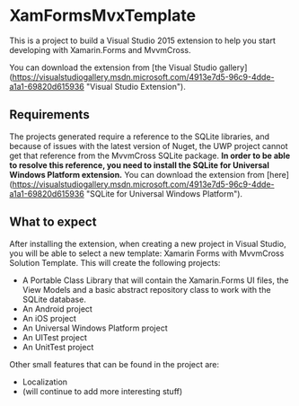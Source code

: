# XamFormsMvxTemplate

This is a project to build a Visual Studio 2015 extension to help you start developing with Xamarin.Forms and MvvmCross.

You can download the extension from [the Visual Studio gallery] (https://visualstudiogallery.msdn.microsoft.com/4913e7d5-96c9-4dde-a1a1-69820d615936 "Visual Studio Extension").

## Requirements

The projects generated require a reference to the SQLite libraries, and because of issues with the latest version of Nuget, the UWP project cannot get that reference from the MvvmCross SQLite package. __In order to be able to resolve this reference, you need to install the SQLite for Universal Windows Platform extension.__ You can download the extension from [here] (https://visualstudiogallery.msdn.microsoft.com/4913e7d5-96c9-4dde-a1a1-69820d615936 "SQLite for Universal Windows Platform"). 

## What to expect

After installing the extension, when creating a new project in Visual Studio, you will be able to select a new template: Xamarin Forms with MvvmCross Solution Template. This will create the following projects:

* A Portable Class Library that will contain the Xamarin.Forms UI files, the View Models and a basic abstract repository class to work with the SQLite database.
* An Android project
* An iOS project
* An Universal Windows Platform project
* An UITest project
* An UnitTest project

Other small features that can be found in the project are:

* Localization
* (will continue to add more interesting stuff)
